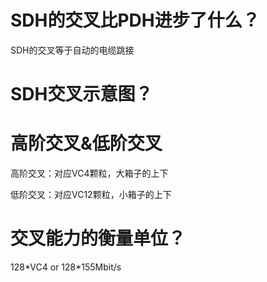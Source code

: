 # SDH的交叉比PDH进步了什么？

SDH的交叉等于自动的电缆跳接

# SDH交叉示意图？



# 高阶交叉&低阶交叉

高阶交叉：对应VC4颗粒，大箱子的上下

低阶交叉：对应VC12颗粒，小箱子的上下

# 交叉能力的衡量单位？

128\*VC4 or 128\*155Mbit/s

